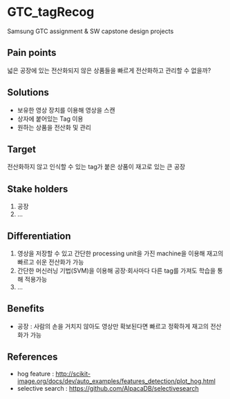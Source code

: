 # GTC_tagRecog
Samsung GTC assignment & SW capstone design projects

## Pain points
넓은 공장에 있는 전산화되지 않은 상품들을 빠르게 전산화하고 관리할 수 없을까?
## Solutions
- 보유한 영상 장치를 이용해 영상을 스캔
- 상자에 붙어있는 Tag 이용
- 원하는 상품을 전산화 및 관리
## Target
전산화하지 않고 인식할 수 있는 tag가 붙은 상품이 재고로 있는 큰 공장
## Stake holders
1. 공장
2. ...
## Differentiation
1. 영상을 저장할 수 있고 간단한 processing unit을 가진 machine을 이용해 재고의 빠르고 쉬운 전산화가 가능
2. 간단한 머신러닝 기법(SVM)을 이용해 공장·회사마다 다른 tag를 가져도 학습을 통해 적용가능
3. ...
## Benefits
- 공장 : 사람의 손을 거치지 않아도 영상만 확보된다면 빠르고 정확하게 재고의 전산화가 가능
## References
- hog feature : http://scikit-image.org/docs/dev/auto_examples/features_detection/plot_hog.html
- selective search : https://github.com/AlpacaDB/selectivesearch
